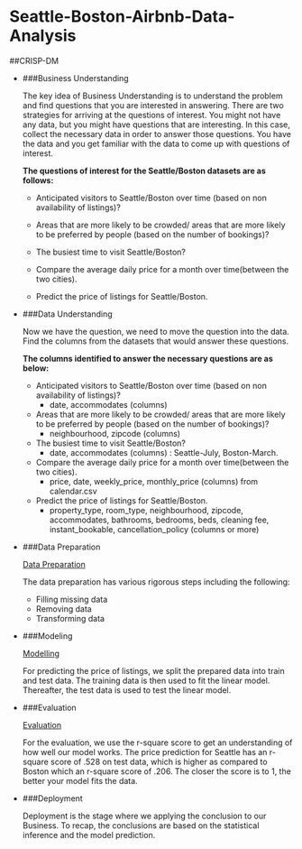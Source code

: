 # Seattle-Boston-Airbnb-Data-Analysis


##CRISP-DM

* ###Business Understanding

    The key idea of Business Understanding is to understand the problem and find questions that you are interested in answering.
    There are two strategies for arriving at the questions of interest.
    You might not have any data, but you might have questions that are interesting. In this case, collect the necessary data in order to answer those questions.
    You have the data and you get familiar with the data to come up with questions of interest.

    **The questions of interest for the Seattle/Boston datasets are as follows:**
 
    * Anticipated visitors to Seattle/Boston over time 
    (based on non availability of listings)?

    * Areas that are more likely to be crowded/ areas that are more likely to be 
      preferred by people (based on the number of bookings)?
     
    * The busiest time to visit Seattle/Boston?

    * Compare the average daily price for a month over time(between the two cities).

    * Predict the price of listings for Seattle/Boston.
 
    
* ###Data Understanding

    Now we have the question, we need to move the question into the data. Find the columns from the datasets that would answer these questions.
    
    **The columns identified to answer the necessary questions are as below:**

   * Anticipated visitors to Seattle/Boston over time 
   (based on non availability of listings)?
     - date, accommodates (columns)
   * Areas that are more likely to be crowded/ areas that are more likely to be 
     preferred by people (based on the number of bookings)?
     - neighbourhood, zipcode (columns)
   * The busiest time to visit Seattle/Boston?
     - date, accommodates (columns) : Seattle-July, Boston-March.
   * Compare the average daily price for a month over time(between the two cities).
     - price, date, weekly_price, monthly_price (columns) from calendar.csv
   * Predict the price of listings for Seattle/Boston.
     - property_type, room_type, neighbourhood, zipcode, accommodates, 
      bathrooms, bedrooms, beds, cleaning fee, instant_bookable, 
      cancellation_policy (columns or more) 


* ###Data Preparation

    [Data Preparation](https://github.com/jyothishkjames/Seattle-Boston-Airbnb-Data-Analysis/blob/master/data_prepration_modeling_evaluation.ipynb)
    
    The data preparation has various rigorous steps including the following:
    * Filling missing data
    * Removing data
    * Transforming data
* ###Modeling

    [Modelling](https://github.com/jyothishkjames/Seattle-Boston-Airbnb-Data-Analysis/blob/master/data_prepration_modeling_evaluation.ipynb)
    
    For predicting the price of listings, we split the prepared data into train and test data. The training data is then used to fit the linear model. Thereafter, the test data is used to test the linear model.

* ###Evaluation

    [Evaluation](https://github.com/jyothishkjames/Seattle-Boston-Airbnb-Data-Analysis/blob/master/data_prepration_modeling_evaluation.ipynb)
    
    For the evaluation, we use the r-square score to get an understanding of how well our model works. The price prediction for Seattle has an r-square score of .528 on test data, which is higher as compared to Boston which an r-square score of .206. The closer the score is to 1, the better your model fits the data.
* ###Deployment

    Deployment is the stage where we applying the conclusion to our Business.  To recap, the conclusions are based on the statistical inference and the model prediction.